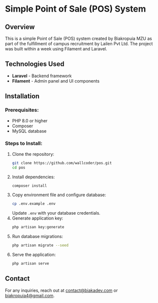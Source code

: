 # Simple Point of Sale (POS) System

## Overview
This is a simple Point of Sale (POS) system created by Biakropuia MZU as part of the fulfillment of campus recruitment by Lailen Pvt Ltd. The project was built within a week using Filament and Laravel.



## Technologies Used
- **Laravel** - Backend framework
- **Filament** - Admin panel and UI components


## Installation
### Prerequisites:
- PHP 8.0 or higher
- Composer
- MySQL database

### Steps to Install:
1. Clone the repository:
   ```sh
   git clone https://github.com/wallcoder/pos.git
   cd pos
   ```
2. Install dependencies:
   ```sh
   composer install
   ```
3. Copy environment file and configure database:
   ```sh
   cp .env.example .env
   ```
   Update `.env` with your database credentials.
4. Generate application key:
   ```sh
   php artisan key:generate
   ```
5. Run database migrations:
   ```sh
   php artisan migrate --seed
   ```
6. Serve the application:
   ```sh
   php artisan serve
   ```






## Contact
For any inquiries, reach out at contact@biakadev.com or biakropuia4@gmail.com.

